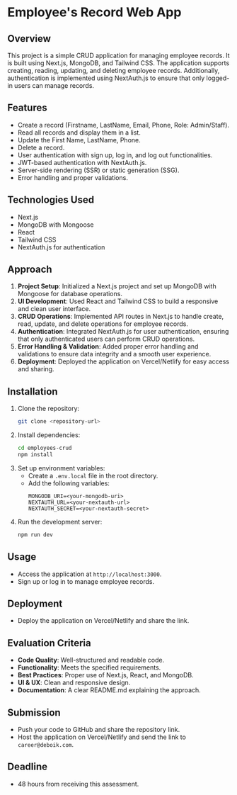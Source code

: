 # Employee's Record Web App

## Overview

This project is a simple CRUD application for managing employee records. It is built using Next.js, MongoDB, and Tailwind CSS. The application supports creating, reading, updating, and deleting employee records. Additionally, authentication is implemented using NextAuth.js to ensure that only logged-in users can manage records.

## Features

- Create a record (Firstname, LastName, Email, Phone, Role: Admin/Staff).
- Read all records and display them in a list.
- Update the First Name, LastName, Phone.
- Delete a record.
- User authentication with sign up, log in, and log out functionalities.
- JWT-based authentication with NextAuth.js.
- Server-side rendering (SSR) or static generation (SSG).
- Error handling and proper validations.

## Technologies Used

- Next.js
- MongoDB with Mongoose
- React
- Tailwind CSS
- NextAuth.js for authentication

## Approach

1. **Project Setup**: Initialized a Next.js project and set up MongoDB with Mongoose for database operations.
2. **UI Development**: Used React and Tailwind CSS to build a responsive and clean user interface.
3. **CRUD Operations**: Implemented API routes in Next.js to handle create, read, update, and delete operations for employee records.
4. **Authentication**: Integrated NextAuth.js for user authentication, ensuring that only authenticated users can perform CRUD operations.
5. **Error Handling & Validation**: Added proper error handling and validations to ensure data integrity and a smooth user experience.
6. **Deployment**: Deployed the application on Vercel/Netlify for easy access and sharing.

## Installation

1. Clone the repository:
   ```bash
   git clone <repository-url>
   ```
2. Install dependencies:
   ```bash
   cd employees-crud
   npm install
   ```
3. Set up environment variables:
   - Create a `.env.local` file in the root directory.
   - Add the following variables:
     ```
     MONGODB_URI=<your-mongodb-uri>
     NEXTAUTH_URL=<your-nextauth-url>
     NEXTAUTH_SECRET=<your-nextauth-secret>
     ```
4. Run the development server:
   ```bash
   npm run dev
   ```

## Usage

- Access the application at `http://localhost:3000`.
- Sign up or log in to manage employee records.

## Deployment

- Deploy the application on Vercel/Netlify and share the link.

## Evaluation Criteria

- **Code Quality**: Well-structured and readable code.
- **Functionality**: Meets the specified requirements.
- **Best Practices**: Proper use of Next.js, React, and MongoDB.
- **UI & UX**: Clean and responsive design.
- **Documentation**: A clear README.md explaining the approach.

## Submission

- Push your code to GitHub and share the repository link.
- Host the application on Vercel/Netlify and send the link to `career@deboik.com`.

## Deadline

- 48 hours from receiving this assessment.
